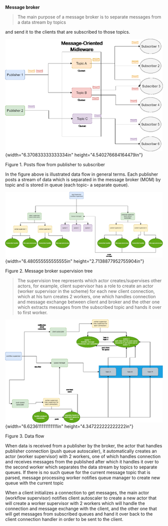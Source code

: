 **Message broker**

> The main purpose of a message broker is to separate messages from a
> data stream by topics

and send it to the clients that are subscribed to those topics.

![](media/media/image1.png){width="6.370833333333334in"
height="4.540276684164479in"}

Figure 1. Posts flow from publisher to subscriber

In the figure above is illustrated data flow in general terms. Each
publisher posts a stream of data which is separated in the message
broker (MOM) by topic and is stored in queue (each topic- a separate
queue).

![](media/media/image2.png){width="6.480555555555555in"
height="2.7138877952755904in"}

Figure 2. Message broker supervision tree

> The supervision tree represents which actor creates/supervises other
> actors, for example, client supervisor has a role to create an actor
> (worker supervisor in the scheme) for each new client connection,
> which at his turn creates 2 workers, one which handles connection and
> message exchange between client and broker and the other one which
> extracts messages from the subscribed topic and hands it over to first
> worker.

![](media/media/image3.png){width="6.623611111111111in"
height="4.347222222222222in"}

Figure 3. Data flow

When data is received from a publisher by the broker, the actor that
handles publisher connection (push queue autoscaler), it automatically
creates an actor (worker supervisor) with 2 workers, one of which
handles connection and receives messages from the published after which
it handles it over to the second worker which separates the data stream
by topics to separate queues. If there is no such queue for the current
message topic that is parsed, message processing worker notifies queue
manager to create new queue with the current topic

When a client initializes a connection to get messages, the main actor
(workflow supervisor) notifies client autoscaler to create a new actor
that will create a worker supervisor with 2 workers which will handle
the connection and message exchange with the client, and the other one
that will get messages from subscribed queues and hand it over back to
the client connection handler in order to be sent to the client.
